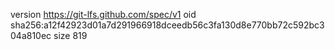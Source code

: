 version https://git-lfs.github.com/spec/v1
oid sha256:a12f42923d01a7d291966918dceedb56c3fa130d8e770bb72c592bc304a810ec
size 819
